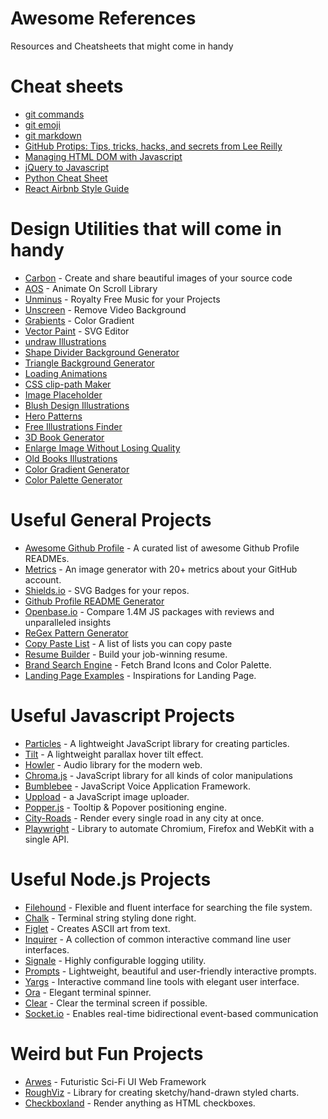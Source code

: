 # Awesome References
Resources and Cheatsheets that might come in handy

# Cheat sheets
* [git commands](https://education.github.com/git-cheat-sheet-education.pdf)
* [git emoji](https://github.com/ikatyang/emoji-cheat-sheet)
* [git markdown](https://guides.github.com/features/mastering-markdown/)
* [GitHub Protips: Tips, tricks, hacks, and secrets from Lee Reilly](https://github.blog/2020-04-09-github-protips-tips-tricks-hacks-and-secrets-from-lee-reilly/)
* [Managing HTML DOM with Javascript](https://htmldom.dev/)
* [jQuery to Javascript](https://github.com/Zurkon/jquery-to-javascript-cheatsheet)
* [Python Cheat Sheet](https://github.com/aneagoie/ztm-python-cheat-sheet)
* [React Airbnb Style Guide](https://github.com/airbnb/javascript/tree/master/react)

# Design Utilities that will come in handy
* [Carbon](https://carbon.now.sh/) - Create and share beautiful images of your source code
* [AOS](https://michalsnik.github.io/aos/) - Animate On Scroll Library
* [Unminus](https://www.unminus.com/) - Royalty Free Music for your Projects
* [Unscreen](https://www.unscreen.com/) - Remove Video Background
* [Grabients](https://www.grabient.com/) - Color Gradient
* [Vector Paint](https://vectorpaint.yaks.co.nz/) - SVG Editor
* [undraw Illustrations](https://undraw.co/)
* [Shape Divider Background Generator](https://www.shapedivider.app/)
* [Triangle Background Generator](https://trianglify.io/)
* [Loading Animations](https://loading.io/)
* [CSS clip-path Maker](https://bennettfeely.com/clippy/)
* [Image Placeholder](https://discover.twicpics.com/en/placeholder)
* [Blush Design Illustrations](https://blush.design/)
* [Hero Patterns](https://www.heropatterns.com/)
* [Free Illustrations Finder](https://freeillustrations.xyz/)
* [3D Book Generator](https://3d-book-css.netlify.app/)
* [Enlarge Image Without Losing Quality](https://imglarger.com/)
* [Old Books Illustrations](https://www.oldbookillustrations.com/)
* [Color Gradient Generator](https://mybrandnewlogo.com/color-gradient-generator)
* [Color Palette Generator](https://www.palettelist.com/)

# Useful General Projects
* [Awesome Github Profile](https://github.com/abhisheknaiidu/awesome-github-profile-readme) - A curated list of awesome Github Profile READMEs.
* [Metrics](https://github.com/lowlighter/metrics) - An image generator with 20+ metrics about your GitHub account.
* [Shields.io](https://shields.io/) - SVG Badges for your repos.
* [Github Profile README Generator](https://rahuldkjain.github.io/gh-profile-readme-generator/)
* [Openbase.io](https://openbase.io/) - Compare 1.4M JS packages with reviews and unparalleled insights
* [ReGex Pattern Generator](https://ihateregex.io/)
* [Copy Paste List](https://copypastelist.com/) - A list of lists you can copy paste
* [Resume Builder](https://flowcv.io/) - Build your job-winning resume.
* [Brand Search Engine](https://brandfetch.io/) - Fetch Brand Icons and Color Palette.
* [Landing Page Examples](https://saaslandingpage.com/) - Inspirations for Landing Page.

# Useful Javascript Projects
* [Particles](https://github.com/VincentGarreau/particles.js/) - A lightweight JavaScript library for creating particles.
* [Tilt](https://github.com/gijsroge/tilt.js) - A lightweight parallax hover tilt effect.
* [Howler](https://github.com/goldfire/howler.js/) - Audio library for the modern web.
* [Chroma.js](https://github.com/gka/chroma.js/) - JavaScript library for all kinds of color manipulations
* [Bumblebee](https://github.com/jaxcore/bumblebee) - JavaScript Voice Application Framework.
* [Uppload](https://uppload.js.org/) - a JavaScript image uploader.
* [Popper.js](https://popper.js.org/) - Tooltip & Popover positioning engine.
* [City-Roads](https://github.com/anvaka/city-roads/) - Render every single road in any city at once.
* [Playwright](https://github.com/microsoft/playwright) - Library to automate Chromium, Firefox and WebKit with a single API.

# Useful Node.js Projects
* [Filehound](https://github.com/nspragg/filehound/blob/master/README.md) - Flexible and fluent interface for searching the file system.
* [Chalk](https://github.com/chalk/chalk) - Terminal string styling done right.
* [Figlet](https://github.com/patorjk/figlet.js) - Creates ASCII art from text.
* [Inquirer](https://github.com/SBoudrias/Inquirer.js) - A collection of common interactive command line user interfaces.
* [Signale](https://github.com/klaussinani/signale) - Highly configurable logging utility.
* [Prompts](https://github.com/terkelg/prompts) - Lightweight, beautiful and user-friendly interactive prompts.
* [Yargs](https://github.com/yargs/yargs) - Interactive command line tools with elegant user interface.
* [Ora](https://github.com/sindresorhus/ora) - Elegant terminal spinner.
* [Clear](https://github.com/bahamas10/node-clear) - Clear the terminal screen if possible.
* [Socket.io](https://github.com/socketio/socket.io) - Enables real-time bidirectional event-based communication

# Weird but Fun Projects
* [Arwes](https://github.com/arwes/arwes) - Futuristic Sci-Fi UI Web Framework
* [RoughViz](https://github.com/jwilber/roughViz) - Library for creating sketchy/hand-drawn styled charts.
* [Checkboxland](https://www.bryanbraun.com/checkboxland/) - Render anything as HTML checkboxes.
